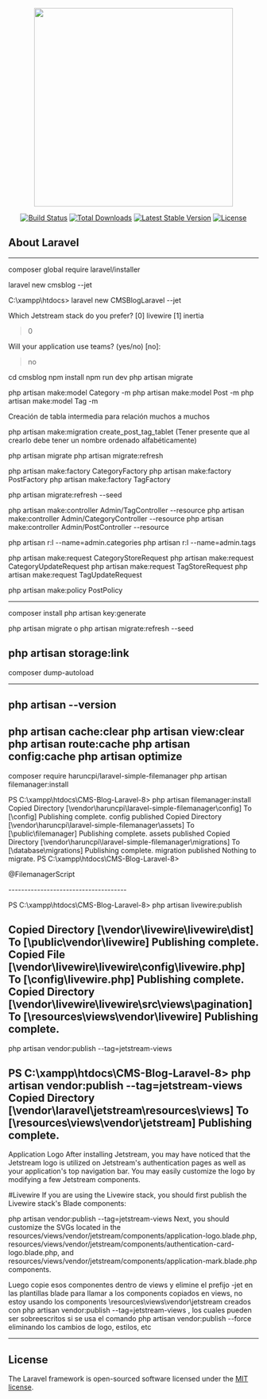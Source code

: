 <p align="center"><a href="https://laravel.com" target="_blank"><img src="https://raw.githubusercontent.com/laravel/art/master/logo-lockup/5%20SVG/2%20CMYK/1%20Full%20Color/laravel-logolockup-cmyk-red.svg" width="400"></a></p>

<p align="center">
<a href="https://travis-ci.org/laravel/framework"><img src="https://travis-ci.org/laravel/framework.svg" alt="Build Status"></a>
<a href="https://packagist.org/packages/laravel/framework"><img src="https://img.shields.io/packagist/dt/laravel/framework" alt="Total Downloads"></a>
<a href="https://packagist.org/packages/laravel/framework"><img src="https://img.shields.io/packagist/v/laravel/framework" alt="Latest Stable Version"></a>
<a href="https://packagist.org/packages/laravel/framework"><img src="https://img.shields.io/packagist/l/laravel/framework" alt="License"></a>
</p>

## About Laravel
-------------------------------------

composer global require laravel/installer

laravel new cmsblog --jet

C:\xampp\htdocs> laravel new CMSBlogLaravel --jet

Which Jetstream stack do you prefer?
  [0] livewire
  [1] inertia
 > 0

 Will your application use teams? (yes/no) [no]:
 > no

cd cmsblog
npm install
npm run dev
php artisan migrate

php artisan make:model Category -m
php artisan make:model Post -m
php artisan make:model Tag -m

Creación de tabla intermedia para relación muchos a muchos

php artisan make:migration create_post_tag_tablet (Tener presente que al crearlo debe tener un nombre ordenado alfabéticamente)

php artisan migrate
php artisan migrate:refresh

php artisan make:factory CategoryFactory
php artisan make:factory PostFactory
php artisan make:factory TagFactory

php artisan migrate:refresh --seed


php artisan make:controller Admin/TagController --resource
php artisan make:controller Admin/CategoryController --resource
php artisan make:controller Admin/PostController --resource


php artisan r:l --name=admin.categories
php artisan r:l --name=admin.tags 

php artisan make:request CategoryStoreRequest
php artisan make:request CategoryUpdateRequest
php artisan make:request TagStoreRequest
php artisan make:request TagUpdateRequest


php artisan make:policy PostPolicy

-------------------------------------

composer install
php artisan key:generate

php artisan migrate
o 
php artisan migrate:refresh --seed

php artisan storage:link 
-------------------------------------

composer dump-autoload

-------------------------------------
php artisan --version 
-------------------------------------

php artisan cache:clear
php artisan view:clear
php artisan route:cache
php artisan config:cache
php artisan optimize
-------------------------------------


composer require haruncpi/laravel-simple-filemanager
php artisan filemanager:install

PS C:\xampp\htdocs\CMS-Blog-Laravel-8> php artisan filemanager:install
Copied Directory [\vendor\haruncpi\laravel-simple-filemanager\config] To [\config]
Publishing complete.
config published
Copied Directory [\vendor\haruncpi\laravel-simple-filemanager\assets] To [\public\filemanager]
Publishing complete.
assets published
Copied Directory [\vendor\haruncpi\laravel-simple-filemanager\migrations] To [\database\migrations]
Publishing complete.
migration published
Nothing to migrate.
PS C:\xampp\htdocs\CMS-Blog-Laravel-8> 


@FilemanagerScript
</head>
-------------------------------------

PS C:\xampp\htdocs\CMS-Blog-Laravel-8> php artisan livewire:publish

Copied Directory [\vendor\livewire\livewire\dist] To [\public\vendor\livewire]
Publishing complete.
Copied File [\vendor\livewire\livewire\config\livewire.php] To [\config\livewire.php]
Publishing complete.
Copied Directory [\vendor\livewire\livewire\src\views\pagination] To [\resources\views\vendor\livewire]
Publishing complete.
-------------------------------------


php artisan vendor:publish --tag=jetstream-views

PS C:\xampp\htdocs\CMS-Blog-Laravel-8> php artisan vendor:publish --tag=jetstream-views
Copied Directory [\vendor\laravel\jetstream\resources\views] To [\resources\views\vendor\jetstream]
Publishing complete.
-------------------------------------
Application Logo
After installing Jetstream, you may have noticed that the Jetstream logo is utilized on Jetstream's authentication pages as well as your application's top navigation bar. You may easily customize the logo by modifying a few Jetstream components.

#Livewire
If you are using the Livewire stack, you should first publish the Livewire stack's Blade components:

php artisan vendor:publish --tag=jetstream-views
Next, you should customize the SVGs located in the
resources/views/vendor/jetstream/components/application-logo.blade.php,
resources/views/vendor/jetstream/components/authentication-card-logo.blade.php, and 
resources/views/vendor/jetstream/components/application-mark.blade.php components.

Luego copie esos componentes dentro de views y elimine el prefijo -jet en las plantillas blade para llamar a los components copiados en views, no estoy usando los components \resources\views\vendor\jetstream creados con php artisan vendor:publish --tag=jetstream-views , los cuales pueden ser sobreescritos si se usa el comando php artisan vendor:publish --force eliminando los cambios de logo, estilos, etc

-------------------------------------
## License

The Laravel framework is open-sourced software licensed under the [MIT license](https://opensource.org/licenses/MIT).
